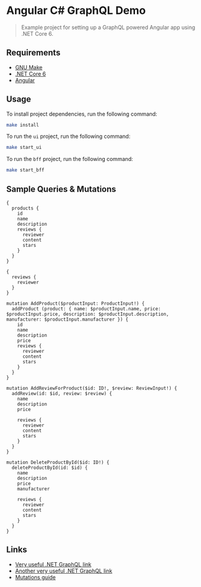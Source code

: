 # Angular C\# GraphQL Demo

> Example project for setting up a GraphQL powered Angular app using .NET Core 6.

## Requirements

- [GNU Make](https://www.gnu.org/software/make/)
- [.NET Core 6](https://dotnet.microsoft.com/)
- [Angular](https://angular.io)

## Usage

To install project dependencies, run the following command:
```bash
make install
```

To run the `ui` project, run the following command:
```bash
make start_ui
```

To run the `bff` project, run the following command:
```bash
make start_bff
```

## Sample Queries & Mutations

```grapql
{
  products {
    id
    name
    description
    reviews {
      reviewer
      content
      stars
    }
  }
}

{
  reviews {
    reviewer
  }
}

mutation AddProduct($productInput: ProductInput!) {
  addProduct (product: { name: $productInput.name, price: $productInput.price, description: $productInput.description, manufacturer: $productInput.manufacturer }) {
    id
    name
    description
    price
    reviews {
      reviewer
      content
      stars
    }
  }
}

mutation AddReviewForProduct($id: ID!, $review: ReviewInput!) {
  addReview(id: $id, review: $review) {
    name
    description
    price
    
    reviews {
      reviewer
      content
      stars
    }
  }
}

mutation DeleteProductById($id: ID!) {
  deleteProductById(id: $id) {
    name
    description
    price
    manufacturer

    reviews {
      reviewer
      content
      stars
    }
  }
}
```

## Links

- [Very useful .NET GraphQL link](https://dev.to/berviantoleo/getting-started-graphql-in-net-6-part-1-4ic2)
- [Another very useful .NET GraphQL link](https://www.red-gate.com/simple-talk/development/dotnet-development/building-and-consuming-graphql-api-in-asp-net-core-5/)
- [Mutations guide](https://graphql.org/learn/queries/#mutations)
